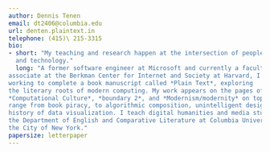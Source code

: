 ```yaml
---
author: Dennis Tenen
email: dt2406@columbia.edu
url: denten.plaintext.in
telephone: (415)\ 215-3315
bio:
- short: "My teaching and research happen at the intersection of people, texts,
  and technology."
  long: "A former software engineer at Microsoft and currently a faculty
associate at the Berkman Center for Internet and Society at Harvard, I am
working to complete a book manuscript called *Plain Text*, exploring
the literary roots of modern computing. My work appears on the pages of
*Computational Culture*, *boundary 2*, and *Modernism/modernity* on topics that
range from book piracy, to algorithmic composition, unintelligent design, and
history of data visualization. I teach digital humanities and media studies at
the Department of English and Comparative Literature at Columbia University in
the City of New York."
papersize: letterpaper
---
```














